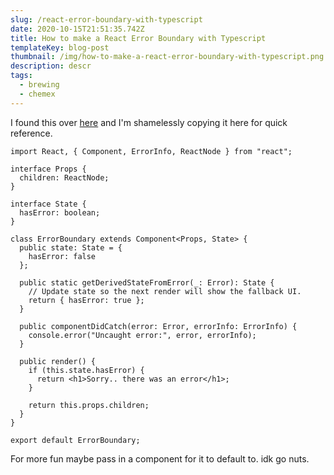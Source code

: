 ```yaml
---
slug: /react-error-boundary-with-typescript
date: 2020-10-15T21:51:35.742Z
title: How to make a React Error Boundary with Typescript
templateKey: blog-post
thumbnail: /img/how-to-make-a-react-error-boundary-with-typescript.png
description: descr
tags:
  - brewing
  - chemex
---
```


I found this over [here](https://react-typescript-cheatsheet.netlify.app/docs/basic/getting-started/error_boundaries/) and I'm shamelessly copying it here for quick reference.

```
import React, { Component, ErrorInfo, ReactNode } from "react";

interface Props {
  children: ReactNode;
}

interface State {
  hasError: boolean;
}

class ErrorBoundary extends Component<Props, State> {
  public state: State = {
    hasError: false
  };

  public static getDerivedStateFromError(_: Error): State {
    // Update state so the next render will show the fallback UI.
    return { hasError: true };
  }

  public componentDidCatch(error: Error, errorInfo: ErrorInfo) {
    console.error("Uncaught error:", error, errorInfo);
  }

  public render() {
    if (this.state.hasError) {
      return <h1>Sorry.. there was an error</h1>;
    }

    return this.props.children;
  }
}

export default ErrorBoundary;
```

For more fun maybe pass in a component for it to default to. idk go nuts.
